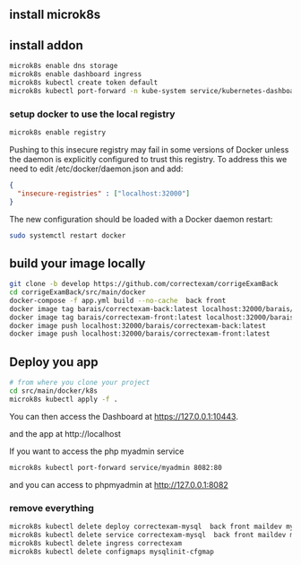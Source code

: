 ## install microk8s

## install addon

```bash
microk8s enable dns storage
microk8s enable dashboard ingress
microk8s kubectl create token default
microk8s kubectl port-forward -n kube-system service/kubernetes-dashboard 10443:443
```



### setup docker to use the local registry

```bash
microk8s enable registry
```

Pushing to this insecure registry may fail in some versions of Docker unless the daemon is explicitly configured to trust this registry. To address this we need to edit /etc/docker/daemon.json and add:

```json
{
  "insecure-registries" : ["localhost:32000"]
}
```

The new configuration should be loaded with a Docker daemon restart:

```bash
sudo systemctl restart docker
```

## build your image locally

```bash
git clone -b develop https://github.com/correctexam/corrigeExamBack
cd corrigeExamBack/src/main/docker
docker-compose -f app.yml build --no-cache  back front
docker image tag barais/correctexam-back:latest localhost:32000/barais/correctexam-back:latest
docker image tag barais/correctexam-front:latest localhost:32000/barais/correctexam-front:latest
docker image push localhost:32000/barais/correctexam-back:latest
docker image push localhost:32000/barais/correctexam-front:latest
```


## Deploy you app 

```bash
# from where you clone your project
cd src/main/docker/k8s
microk8s kubectl apply -f .
```

You can then access the Dashboard at https://127.0.0.1:10443.

and the app at http://localhost


If you want to access the php myadmin service

```bash
microk8s kubectl port-forward service/myadmin 8082:80
```
and you can access to phpmyadmin at http://127.0.0.1:8082


### remove everything

```bash
microk8s kubectl delete deploy correctexam-mysql  back front maildev myadmin
microk8s kubectl delete service correctexam-mysql  back front maildev myadmin
microk8s kubectl delete ingress correctexam
microk8s kubectl delete configmaps mysqlinit-cfgmap
```
